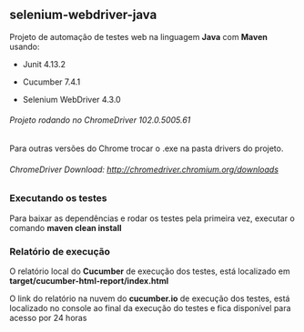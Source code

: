 ## selenium-webdriver-java
Projeto de automação de testes web na linguagem <b>Java</b> com <b>Maven</b> usando:

- Junit 4.13.2

- Cucumber 7.4.1

- Selenium WebDriver 4.3.0

###### Projeto rodando no ChromeDriver 102.0.5005.61

Para outras versões do Chrome trocar o .exe na pasta drivers do projeto.

###### ChromeDriver Download: http://chromedriver.chromium.org/downloads

### Executando os testes

Para baixar as dependências e rodar os testes pela primeira vez, executar o comando <b>maven clean install</b>

### Relatório de execução

O relatório local do <b>Cucumber</b> de execução dos testes, está localizado em <b>target/cucumber-html-report/index.html</b>

O link do relatório na nuvem do <b>cucumber.io</b> de execução dos testes, está localizado no console ao final da execução do testes e fica disponível para acesso por 24 horas